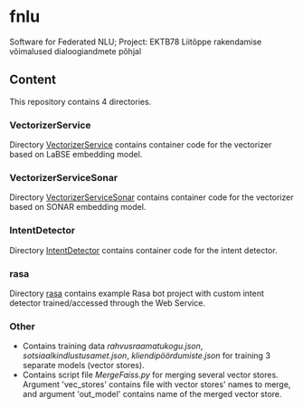 # fnlu
Software for Federated NLU; Project: EKTB78 Liitõppe rakendamise võimalused dialoogiandmete põhjal

## Content
This repository contains 4 directories.

### VectorizerService

Directory [VectorizerService](VectorizerService) contains container code for the vectorizer based on LaBSE embedding model.

### VectorizerServiceSonar

Directory [VectorizerServiceSonar](VectorizerServiceSonar) contains container code for the vectorizer based on SONAR embedding model.

### IntentDetector

Directory [IntentDetector](IntentDetector) contains container code for the intent detector.

### rasa

Directory [rasa](rasa) contains example Rasa bot project with custom intent detector trained/accessed through the Web Service.

### Other

- Contains training data *rahvusraamatukogu.json*, *sotsiaalkindlustusamet.json*, *kliendipöördumiste.json* for training 3 separate models (vector stores).
- Contains script file *MergeFaiss.py* for merging several vector stores. Argument 'vec_stores' contains file with vector stores' names to merge, and argument 'out_model' contains name of the merged vector store.
